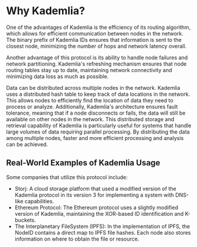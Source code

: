 # Why Kademlia?

One of the advantages of Kademlia is the efficiency of its routing algorithm, which allows for efficient communication between nodes in the network. The binary prefix of Kademlia IDs ensures that information is sent to the closest node, minimizing the number of hops and network latency overall.

Another advantage of this protocol is its ability to handle node failures and network partitioning. Kademlia's refreshing mechanism ensures that node routing tables stay up to date, maintaining network connectivity and minimizing data loss as much as possible.

Data can be distributed across multiple nodes in the network. Kademlia uses a distributed hash table to keep track of data locations in the network. This allows nodes to efficiently find the location of data they need to process or analyze. Additionally, Kademlia's architecture ensures fault tolerance, meaning that if a node disconnects or fails, the data will still be available on other nodes in the network. This distributed storage and retrieval capability of Kademlia is particularly useful for systems that handle large volumes of data requiring parallel processing. By distributing the data among multiple nodes, faster and more efficient processing and analysis can be achieved.

## Real-World Examples of Kademlia Usage

Some companies that utilize this protocol include:

- Storj: A cloud storage platform that used a modified version of the Kademlia protocol in its version 3 for implementing a system with DNS-like capabilities.
- Ethereum Protocol: The Ethereum protocol uses a slightly modified version of Kademlia, maintaining the XOR-based ID identification and K-buckets.
- The Interplanetary FileSystem (IPFS): In the implementation of IPFS, the NodeID contains a direct map to IPFS file hashes. Each node also stores information on where to obtain the file or resource.
